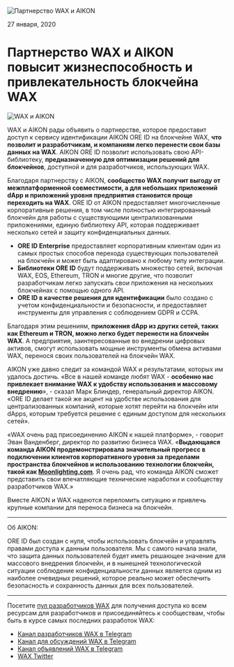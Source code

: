 ﻿![Партнерство WAX и AIKON](https://i.imgur.com/2FxL98h.png)

27 января, 2020


**Партнерство WAX и AIKON повысит жизнеспособность и привлекательность блокчейна WAX**
===================================================================================

![WAX и AIKON](https://wax.io/uploads/aikon.png)

WAX и AIKON рады объявить о партнерстве, которое предоставит доступ к сервису идентификации AIKON ORE ID на блокчейне WAX, **что позволит и разработчикам, и компаниям легко перенести свои базы данных на WAX**. AIKON ORE ID позволит использовать свою API-библиотеку, **предназначенную для оптимизации решений для блокчейнов**, доступной и для разработчиков, использующих WAX.

Благодаря партнерству с AIKON, **сообщество WAX получит выгоду от межплатформенной совместимости, а для небольших приложений dApp и приложений уровня предприятия становится проще переходить на WAX**. ORE ID от AIKON предоставляет многочисленные корпоративные решения, в том числе полностью интегрированный блокчейн для работы с существующими централизованными приложениями, единую библиотеку API, которая поддерживает несколько сетей и защиту конфиденциальных данных.

-   **ORE ID Enterprise** предоставляет корпоративным клиентам один из самых простых способов перехода существующих пользователей на блокчейн и может быть адаптировано к любому типу интеграции.
-   **Библиотеки ORE ID** будут поддерживать множество сетей, включая WAX, EOS, Ethereum, TRON и многие другие, что позволит разработчикам легко запускать свои приложения на нескольких блокчейнах с помощью одного API.
-   **ORE ID в качестве решения для идентификации** было создано с учетом конфиденциальности и безопасности, и предоставляет инструменты для управления с соблюдением GDPR и CCPA.

Благодаря этим решениям, **приложения dApp из других сетей, таких как Ethereum и TRON, можно легко будет перенести на блокчейн WAX**. А предприятия, заинтересованные во внедрении цифровых активов, смогут использовать мощные инструменты обмена активами WAX, перенося своих пользователей на блокчейн WAX.

AIKON уже давно следит за командой WAX и результатами, которых им удалось достичь. «Все в нашей команде любят WAX - **особенно нас привлекает внимание WAX к удобству использования и массовому внедрению**», - сказал Марк Блиндер, генеральный директор AIKON. «ORE ID делает такой же акцент на удобстве использования для централизованных компаний, которые хотят перейти на блокчейн или dApps, которым требуется решение с единым доступом для нескольких сетей».

«WAX очень рад присоединению AIKON к нашей платформе», - говорит Эван Ванденберг, директор по развитию бизнеса WAX. «**Выдающаяся команда AIKON продемонстрировала значительный прогресс в подключении клиентов корпоративного уровня за пределами пространства блокчейнов и использованию технологии блокчейн, такой как [Moonlighting.com](https://www.moonlighting.com/)**. Я очень рад, что команда AIKON сможет представить свои впечатляющие технические наработки и сообществу разработчиков WAX.»


Вместе AIKON и WAX надеются переломить ситуацию и привлечь крупные компании для переноса бизнеса на блокчейн.

---

Об AIKON:

ORE ID был создан с нуля, чтобы использовать блокчейн и управлять правами доступа к данным пользователя. Мы с самого начала знали, что защита данных пользователей будет иметь решающее значение для массового внедрения блокчейн, и в нынешней технологической ситуации соблюдение конфиденциальности данных является одним из наиболее очевидных решений, которое реально может обеспечить безопасность и сохранность данных для всех пользователей.

---

Посетите [пул разработчиков WAX](https://developer.wax.io/) для получения доступа ко всем ресурсам для разработчиков и присоединяйтесь к сообществам, чтобы быть в курсе самых последних разработок WAX:

-   [Канал разработчиков WAX в Telegram](https://t.me/waxdevelopers)
-   [Канал для обсуждений WAX в Telegram](https://t.me/wax_io)
-   [Канал объявлений WAX в Telegram](https://t.me/waxtokenannoucements)
-   [WAX Twitter](https://twitter.com/wax_io)


